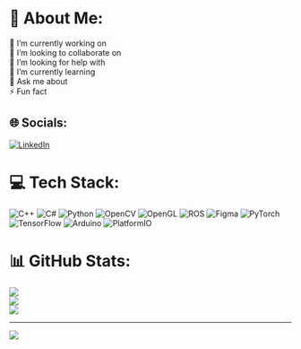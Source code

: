 # 💫 About Me:
🔭 I’m currently working on<br>👯 I’m looking to collaborate on<br>🤝 I’m looking for help with<br>🌱 I’m currently learning<br>💬 Ask me about<br>⚡ Fun fact


## 🌐 Socials:
[![LinkedIn](https://img.shields.io/badge/LinkedIn-%230077B5.svg?logo=linkedin&logoColor=white)](https://linkedin.com/in/anantapamungkas) 

# 💻 Tech Stack:
![C++](https://img.shields.io/badge/c++-%2300599C.svg?style=flat&logo=c%2B%2B&logoColor=white) ![C#](https://img.shields.io/badge/c%23-%23239120.svg?style=flat&logo=csharp&logoColor=white) ![Python](https://img.shields.io/badge/python-3670A0?style=flat&logo=python&logoColor=ffdd54) ![OpenCV](https://img.shields.io/badge/opencv-%23white.svg?style=flat&logo=opencv&logoColor=white) ![OpenGL](https://img.shields.io/badge/OpenGL-%23FFFFFF.svg?style=flat&logo=opengl) ![ROS](https://img.shields.io/badge/ros-%230A0FF9.svg?style=flat&logo=ros&logoColor=white) ![Figma](https://img.shields.io/badge/figma-%23F24E1E.svg?style=flat&logo=figma&logoColor=white) ![PyTorch](https://img.shields.io/badge/PyTorch-%23EE4C2C.svg?style=flat&logo=PyTorch&logoColor=white) ![TensorFlow](https://img.shields.io/badge/TensorFlow-%23FF6F00.svg?style=flat&logo=TensorFlow&logoColor=white) ![Arduino](https://img.shields.io/badge/-Arduino-00979D?style=flat&logo=Arduino&logoColor=white) ![PlatformIO](https://img.shields.io/badge/PlatformIO-%23222.svg?style=flat&logo=platformio&logoColor=%23f5822a)
# 📊 GitHub Stats:
![](https://github-readme-stats.vercel.app/api?username=anantapamungkas&theme=dark&hide_border=false&include_all_commits=true&count_private=true)<br/>
![](https://nirzak-streak-stats.vercel.app/?user=anantapamungkas&theme=dark&hide_border=false)<br/>
![](https://github-readme-stats.vercel.app/api/top-langs/?username=anantapamungkas&theme=dark&hide_border=false&include_all_commits=true&count_private=true&layout=compact)

---
[![](https://visitcount.itsvg.in/api?id=anantapamungkas&icon=0&color=0)](https://visitcount.itsvg.in)
